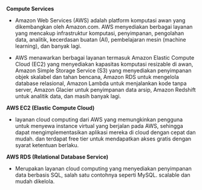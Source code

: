 **Compute Services**
- Amazon Web Services (AWS) adalah platform komputasi awan yang dikembangkan oleh Amazon.com. AWS menyediakan berbagai layanan yang mencakup infrastruktur komputasi, penyimpanan, pengolahan data, analitik, kecerdasan buatan (AI), pembelajaran mesin (machine learning), dan banyak lagi.

- AWS menawarkan berbagai layanan termasuk Amazon Elastic Compute Cloud (EC2) yang menyediakan kapasitas komputasi resizable di awan, Amazon Simple Storage Service (S3) yang menyediakan penyimpanan objek skalabel dan tahan bencana, Amazon RDS untuk mengelola database relasional, Amazon Lambda untuk menjalankan kode tanpa server, Amazon Glacier untuk penyimpanan data arsip, Amazon Redshift untuk analitik data, dan masih banyak lagi.

**AWS EC2 (Elastic Compute Cloud)**
- layanan cloud computing dari AWS yang memungkinkan pengguna untuk menyewa instance virtual yang berjalan pada AWS, sehingga dapat mengimplementasikan aplikasi mereka di cloud dengan cepat dan mudah. dan terdapat free tier untuk mendapatkan akses gratis dengan syarat ketentuan berlaku.

**AWS RDS (Relational Database Service)**
- Merupakan layanan cloud computing yang menyediakan penyimpanan data berbasis SQL, salah satu contohnya seperti MySQL. scalable dan mudah dikelola.